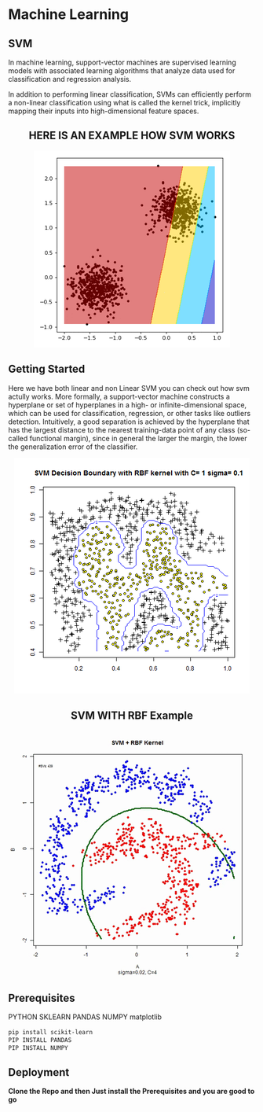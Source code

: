 # Machine Learning
## SVM

In machine learning, support-vector machines are supervised learning models with associated learning algorithms that analyze data used for classification and regression analysis.

In addition to performing linear classification, SVMs can efficiently perform a non-linear classification using what is called the kernel trick, implicitly mapping their inputs into high-dimensional feature spaces.

<div align="center">
<h2>HERE IS AN EXAMPLE HOW SVM WORKS</h2>
</div>

<p align="center">
  <img src="Examples/linearsvm.gif">
</p>

## Getting Started 

Here we have both linear and non Linear SVM you can check out how svm actully works.
More formally, a support-vector machine constructs a hyperplane or set of hyperplanes in a high- or infinite-dimensional space, which can be used for classification, regression, or other tasks like outliers detection. Intuitively, a good separation is achieved by the hyperplane that has the largest distance to the nearest training-data point of any class (so-called functional margin), since in general the larger the margin, the lower the generalization error of the classifier.


<p align="center">
  <img src="Examples/svm3.gif">
</p>

<div align="center">
<h2>SVM WITH RBF Example</h2>
</div>

<p align="center">
  <img src="Examples/svmrbf.gif">
</p>

## Prerequisites

PYTHON
SKLEARN
PANDAS
NUMPY
matplotlib
```
pip install scikit-learn
PIP INSTALL PANDAS
PIP INSTALL NUMPY
```

## Deployment

**Clone the Repo and then Just install the Prerequisites and you are good to go**

